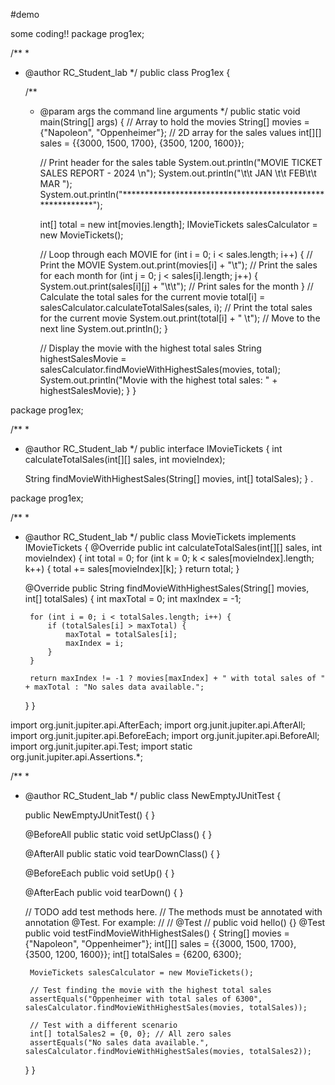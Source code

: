#demo

some coding!!
package prog1ex;

/**
 *
 * @author RC_Student_lab
 */
public class Prog1ex {

    /**
     * @param args the command line arguments
     */
    public static void main(String[] args) {
        // Array to hold the movies
        String[] movies = {"Napoleon", "Oppenheimer"};
        // 2D array for the sales values
        int[][] sales = {{3000, 1500, 1700}, {3500, 1200, 1600}};
        
        // Print header for the sales table
        System.out.println("MOVIE TICKET SALES REPORT - 2024 \n");
        System.out.println("\t\t JAN \t\t FEB\t\t MAR ");
        System.out.println("**********************************************************");
        
        int[] total = new int[movies.length];
        IMovieTickets salesCalculator = new MovieTickets();

        // Loop through each MOVIE
        for (int i = 0; i < sales.length; i++) {
            // Print the MOVIE
            System.out.print(movies[i] + "\t");
            // Print the sales for each month
            for (int j = 0; j < sales[i].length; j++) {
                System.out.print(sales[i][j] + "\t\t"); // Print sales for the month
            }
            // Calculate the total sales for the current movie
            total[i] = salesCalculator.calculateTotalSales(sales, i);
            // Print the total sales for the current movie
            System.out.print(total[i] + " \t");
            // Move to the next line 
            System.out.println();
        }
      
        // Display the movie with the highest total sales
        String highestSalesMovie = salesCalculator.findMovieWithHighestSales(movies, total);
        System.out.println("Movie with the highest total sales: " + highestSalesMovie);
    }
}


package prog1ex;

/**
 *
 * @author RC_Student_lab
 */
public interface IMovieTickets {
    int calculateTotalSales(int[][] sales, int movieIndex);

    String findMovieWithHighestSales(String[] movies, int[] totalSales);
}
.               


package prog1ex;

/**
 *
 * @author RC_Student_lab
 */
public class MovieTickets implements IMovieTickets {
    @Override
    public int calculateTotalSales(int[][] sales, int movieIndex) {
        int total = 0;
        for (int k = 0; k < sales[movieIndex].length; k++) {
            total += sales[movieIndex][k];
        }
        return total;
    }

    @Override
    public String findMovieWithHighestSales(String[] movies, int[] totalSales) {
        int maxTotal = 0;
        int maxIndex = -1;

        for (int i = 0; i < totalSales.length; i++) {
            if (totalSales[i] > maxTotal) {
                maxTotal = totalSales[i];
                maxIndex = i;
            }
        }

        return maxIndex != -1 ? movies[maxIndex] + " with total sales of " + maxTotal : "No sales data available.";
    }
}


import org.junit.jupiter.api.AfterEach;
import org.junit.jupiter.api.AfterAll;
import org.junit.jupiter.api.BeforeEach;
import org.junit.jupiter.api.BeforeAll;
import org.junit.jupiter.api.Test;
import static org.junit.jupiter.api.Assertions.*;

/**
 *
 * @author RC_Student_lab
 */
public class NewEmptyJUnitTest {
    
    public NewEmptyJUnitTest() {
    }
    
    @BeforeAll
    public static void setUpClass() {
    }
    
    @AfterAll
    public static void tearDownClass() {
    }
    
    @BeforeEach
    public void setUp() {
    }
    
    @AfterEach
    public void tearDown() {
    }

    // TODO add test methods here.
    // The methods must be annotated with annotation @Test. For example:
    //
    // @Test
    // public void hello() {}
    @Test
    public void testFindMovieWithHighestSales() {
        String[] movies = {"Napoleon", "Oppenheimer"};
        int[][] sales = {{3000, 1500, 1700}, {3500, 1200, 1600}};
        int[] totalSales = {6200, 6300};
        
        MovieTickets salesCalculator = new MovieTickets();
        
        // Test finding the movie with the highest total sales
        assertEquals("Oppenheimer with total sales of 6300", salesCalculator.findMovieWithHighestSales(movies, totalSales));
        
        // Test with a different scenario
        int[] totalSales2 = {0, 0}; // All zero sales
        assertEquals("No sales data available.", salesCalculator.findMovieWithHighestSales(movies, totalSales2));
    }
}
